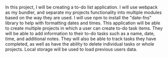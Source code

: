 In this project, I will be creating a to-do list application. I will use webpack as my bundler, and separate my projects functionality into multiple modules based on the way they are used. I will use npm to install the "date-fns" library to help with formatting dates and times. This application will be able to create multiple projects in which a user can create to-do task items. They will be able to add information to their to-do tasks such as a name, date, time, and additional notes. They will also be able to track tasks they have completed, as well as have the ability to delete individual tasks or whole projects. Local storage will be used to load previous users data. 